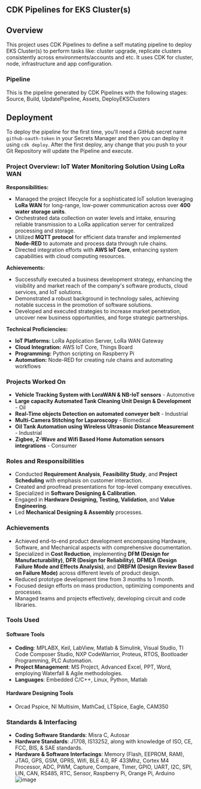 ## CDK Pipelines for EKS Cluster(s)

## Overview

This project uses CDK Pipelines to define a self mutating pipeline to deploy EKS Cluster(s) to perform tasks like: cluster upgrade, replicate clusters consistently across environments/accounts and etc. It uses CDK for cluster, node, infrastructure and app configuration.

### Pipeline

This is the pipeline generated by CDK Pipelines with the following stages: Source, Build, UpdatePipeline, Assets, DeployEKSClusters

## Deployment

To deploy the pipeline for the first time, you'll need a GitHub secret name `github-oauth-token` in your Secrets Manager and then you can deploy it using `cdk deploy`. After the first deploy, any change that you push to your Git Repository will update the Pipeline and execute.


















### Project Overview: IoT Water Monitoring Solution Using LoRa WAN

**Responsibilities:**
- Managed the project lifecycle for a sophisticated IoT solution leveraging **LoRa WAN** for long-range, low-power communication across over **400 water storage units**.
- Orchestrated data collection on water levels and intake, ensuring reliable transmission to a LoRa application server for centralized processing and storage.
- Utilized **MQTT protocol** for efficient data transfer and implemented **Node-RED** to automate and process data through rule chains.
- Directed integration efforts with **AWS IoT Core**, enhancing system capabilities with cloud computing resources.

**Achievements:**
- Successfully executed a business development strategy, enhancing the visibility and market reach of the company's software products, cloud services, and IoT solutions.
- Demonstrated a robust background in technology sales, achieving notable success in the promotion of software solutions.
- Developed and executed strategies to increase market penetration, uncover new business opportunities, and forge strategic partnerships.

**Technical Proficiencies:**
- **IoT Platforms:** LoRa Application Server, LoRa WAN Gateway
- **Cloud Integration:** AWS IoT Core, Things Board
- **Programming:** Python scripting on Raspberry Pi
- **Automation:** Node-RED for creating rule chains and automating workflows








### Projects Worked On

- **Vehicle Tracking System with LoraWAN & NB-IoT sensors** - Automotive
- **Large capacity Automated Tank Cleaning Unit Design & Development** - Oil
- **Real-Time objects Detection on automated conveyer belt** - Industrial
- **Multi-Camera Stitching for Laparoscopy** - Biomedical
- **Oil Tank Automation using Wireless Ultrasonic Distance Measurement** - Industrial
- **Zigbee, Z-Wave and Wifi Based Home Automation sensors integrations** - Consumer

### Roles and Responsibilities

- Conducted **Requirement Analysis**, **Feasibility Study**, and **Project Scheduling** with emphasis on customer interaction.
- Created and proofread presentations for top-level company executives.
- Specialized in **Software Designing & Calibration**.
- Engaged in **Hardware Designing, Testing, Validation**, and **Value Engineering**.
- Led **Mechanical Designing & Assembly** processes.

### Achievements

- Achieved end-to-end product development encompassing Hardware, Software, and Mechanical aspects with comprehensive documentation.
- Specialized in **Cost Reduction**, implementing **DFM (Design for Manufacturability)**, **DFR (Design for Reliability)**, **DFMEA (Design Failure Mode and Effects Analysis)**, and **DRBFM (Design Review Based on Failure Mode)** across different levels of product design.
- Reduced prototype development time from 3 months to 1 month.
- Focused design efforts on mass production, optimizing components and processes.
- Managed teams and projects effectively, developing circuit and code libraries.

### Tools Used

#### Software Tools

- **Coding**: MPLABX, Keil, LabView, Matlab & Simulink, Visual Studio, TI Code Composer Studio, NXP CodeWarrior, Proteus, RTOS, Bootloader Programming, PLC Automation.
- **Project Management**: MS Project, Advanced Excel, PPT, Word, employing Waterfall & Agile methodologies.
- **Languages**: Embedded C/C++, Linux, Python, Matlab

#### Hardware Designing Tools

- Orcad Pspice, NI Multisim, MathCad, LTSpice, Eagle, CAM350

### Standards & Interfacing

- **Coding Software Standards**: Misra C, Autosar
- **Hardware Standards**: J1708, IS13252, along with knowledge of ISO, CE, FCC, BIS, & SAE standards.
- **Hardware & Software Interfacings**: Memory (Flash, EEPROM, RAM), JTAG, GPS, GSM, GPRS, Wifi, BLE 4.0, RF 433Mhz, Cortex M4 Processor, ADC, PWM, Capture, Compare, Timer, GPIO, UART, I2C, SPI, LIN, CAN, RS485, RTC, Sensor, Raspberry Pi, Orange Pi, Arduino
![image](https://github.com/puskkarmore24/aws-cdk-pipelines-eks-cluster-main/assets/93918737/dcfff7fc-f7c4-4e7d-997a-b86be741c32a)






